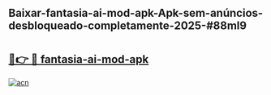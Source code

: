 ## Baixar-fantasia-ai-mod-apk-Apk-sem-anúncios-desbloqueado-completamente-2025-#88ml9

# <h2><a href="https://ainizakaria.my?title=fantasia-ai-mod-apk&ref=22M">🔗👉 🔴 fantasia-ai-mod-apk</a></h2>

[![acn](https://github.com/user-attachments/assets/0f9c940e-d8b0-45ae-aac7-cd30a18b3e1c)](https://ainizakaria.my?title=fantasia-ai-mod-apk&ref=22M)

